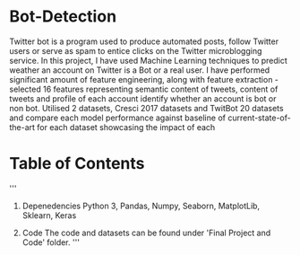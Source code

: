 # Bot-Detection
Twitter bot is a program used to produce automated posts, follow Twitter users or serve as spam to entice clicks on the Twitter microblogging service. In this project, I have used Machine Learning techniques to predict weather an account on Twitter is a Bot or a real user. I have performed significant amount of feature engineering, along with feature extraction - selected 16 features representing semantic content of tweets, content of tweets and profile of each account identify whether an account is bot or non bot. 
Utilised 2 datasets, Cresci 2017 datasets and TwitBot 20 datasets and compare each model performance against baseline of current-state-of-the-art for each dataset showcasing the impact of each 

# Table of Contents
'''
1. Depenedencies
Python 3, Pandas, Numpy, Seaborn, MatplotLib, Sklearn, Keras

2. Code
The code and datasets can be found under 'Final Project and Code' folder.
'''
